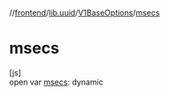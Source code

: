 //[frontend](../../../index.md)/[lib.uuid](../index.md)/[V1BaseOptions](index.md)/[msecs](msecs.md)

# msecs

[js]\
open var [msecs](msecs.md): dynamic
